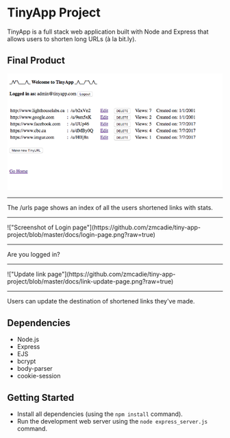 # TinyApp Project

TinyApp is a full stack web application built with Node and Express that allows users to shorten long URLs (à la bit.ly).

## Final Product

!["Urls index page"](https://github.com/zmcadie/tiny-app-project/blob/master/docs/urls-index.png?raw=true)
<hr>
The /urls page shows an index of all the users shortened links with stats.
<hr>
!["Screenshot of Login page"](https://github.com/zmcadie/tiny-app-project/blob/master/docs/login-page.png?raw=true)
<hr>
Are you logged in?
<hr>
!["Update link page"](https://github.com/zmcadie/tiny-app-project/blob/master/docs/link-update-page.png?raw=true)
<hr>
Users can update the destination of shortened links they've made.

## Dependencies

- Node.js
- Express
- EJS
- bcrypt
- body-parser
- cookie-session

## Getting Started

- Install all dependencies (using the `npm install` command).
- Run the development web server using the `node express_server.js` command.